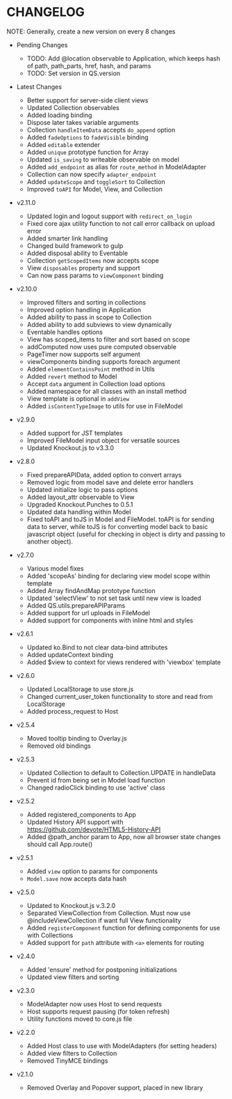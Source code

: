 # CHANGELOG

NOTE: Generally, create a new version on every 8 changes

- Pending Changes
	- TODO: Add @location observable to Application, which keeps hash of path, path_parts, href, hash, and params
	- TODO: Set version in QS.version

- Latest Changes
	- Better support for server-side client views
	- Updated Collection observables
	- Added loading binding
	- Dispose later takes variable arguments
	- Collection `handleItemData` accepts `do_append` option
	- Added `fadeOptions` to `fadeVisible` binding
	- Added `editable` extender
	- Added `unique` prototype function for Array
	- Updated `is_saving` to writeable observable on model
	- Added `add_endpoint` as alias for `route_method` in ModelAdapter
	- Collection can now specify `adapter_endpoint`
	- Added `updateScope` and `toggleSort` to Collection
	- Improved `toAPI` for Model, View, and Collection

- v2.11.0
	-	Updated login and logout support with `redirect_on_login`
	- Fixed core ajax utility function to not call error callback on upload error
	- Added smarter link handling
	- Changed build framework to gulp
	- Added disposal ability to Eventable
	- Collection `getScopedItems` now accepts scope
	- View `disposables` property and support
	- Can now pass params to `viewComponent` binding

- v2.10.0
	- Improved filters and sorting in collections
	- Improved option handling in Application
	- Added ability to pass in scope to Collection
	- Added ability to add subviews to view dynamically
	- Eventable handles options
	- View has scoped_items to filter and sort based on scope
	- addComputed now uses pure computed observable
	- PageTimer now supports self argument
	- viewComponents binding supports foreach argument
	- Added `elementContainsPoint` method in Utils
	- Added `revert` method to Model
	- Accept `data` argument in Collection load options
	- Added namespace for all classes with an install method
	- View template is optional in `addView`
	- Added `isContentTypeImage` to utils for use in FileModel

- v2.9.0
	- Added support for JST templates
	- Improved FileModel input object for versatile sources
	- Updated Knockout.js to v3.3.0

- v2.8.0
	- Fixed prepareAPIData, added option to convert arrays
	- Removed logic from model save and delete error handlers
	- Updated initialize logic to pass options
	- Added layout_attr observable to View
	- Upgraded Knockout.Punches to 0.5.1
	- Updated data handling within Model
	- Fixed toAPI and toJS in Model and FileModel. toAPI is for sending data to server, while toJS is for converting model back to basic javascript object (useful for checking in object is dirty and passing to another object).

- v2.7.0
	- Various model fixes
	- Added 'scopeAs' binding for declaring view model scope within template
	- Added Array findAndMap prototype function
	- Updated 'selectView' to not set task until new view is loaded
	- Added QS.utils.prepareAPIParams
	- Added support for url uploads in FileModel
	- Added support for components with inline html and styles

- v2.6.1
	- Updated ko.Bind to not clear data-bind attributes
	- Added updateContext binding
	- Added $view to context for views rendered with 'viewbox' template

- v2.6.0
	- Updated LocalStorage to use store.js
	- Changed current_user_token functionality to store and read from LocalStorage
	- Added process_request to Host

- v2.5.4
	- Moved tooltip binding to Overlay.js
	- Removed old bindings

- v2.5.3
	- Updated Collection to default to Collection.UPDATE in handleData
	- Prevent id from being set in Model load function
	- Changed radioClick binding to use 'active' class

- v2.5.2
	- Added registered_components to App
	- Updated History API support with https://github.com/devote/HTML5-History-API
	- Added @path_anchor param to App, now all browser state changes should call App.route()

- v2.5.1
	- Added `view` option to params for components
	- `Model.save` now accepts data hash

- v2.5.0
	- Updated to Knockout.js v.3.2.0
	- Separated ViewCollection from Collection. Must now use @includeViewCollection if want full View functionality
	- Added `registerComponent` function for defining components for use with Collections
	- Added support for `path` attribute with `<a>` elements for routing
	
- v2.4.0
	- Added 'ensure' method for postponing initializations
	- Updated view filters and sorting

- v2.3.0
	- ModelAdapter now uses Host to send requests
	- Host supports request pausing (for token refresh)
	- Utility functions moved to core.js file

- v2.2.0
	- Added Host class to use with ModelAdapters (for setting headers)
	- Added view filters to Collection
	- Removed TinyMCE bindings

- v2.1.0
	- Removed Overlay and Popover support, placed in new library

